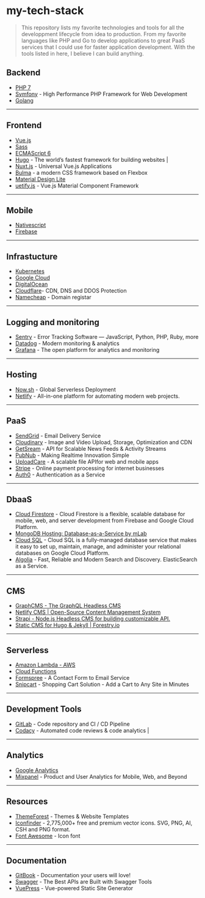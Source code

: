 # my-tech-stack

> This repository lists my favorite technologies and tools for all the developpment lifecycle from idea to production. From my favorite languages like PHP and Go to develop applications to great PaaS services that I could use for faster application development. With the tools listed in here, I believe I can build anything.

## Backend

* [PHP 7](http://php.net/)
* [Symfony](https://symfony.com/) -  High Performance PHP Framework for Web Development
* [Golang](https://golang.org/)

---

## Frontend

* [Vue.js](https://vuejs.org/)
* [Sass](https://sass-lang.com/)
* [ECMAScript 6](http://es6-features.org/#Constants)
* [Hugo](https://gohugo.io/) - The world’s fastest framework for building websites | 
* [Nuxt.js](https://nuxtjs.org/) - Universal Vue.js Applications
* [Bulma](https://bulma.io/) -  a modern CSS framework based on Flexbox
* [Material Design Lite](https://getmdl.io/)
* [uetify.js](https://vuetifyjs.com/en/) - Vue.js Material Component Framework

---

## Mobile

* [Nativescript](https://www.nativescript.org/)
* [Firebase](https://firebase.google.com/)

---

## Infrastucture

* [Kubernetes](https://kubernetes.io/)
* [Google Cloud](https://cloud.google.com/gcp)
* [DigitalOcean](https://www.digitalocean.com/)
* [Cloudflare](https://www.cloudflare.com/)- CDN, DNS and DDOS Protection
* [Namecheap](https://www.namecheap.com/) - Domain registar

---

## Logging and monitoring

* [Sentry](https://sentry.io/welcome/) - Error Tracking Software — JavaScript, Python, PHP, Ruby, more
* [Datadog](https://www.datadoghq.com/) - Modern monitoring & analytics
* [Grafana](https://grafana.com/) -  The open platform for analytics and monitoring

---

## Hosting

* [Now.sh](https://zeit.co/now) - Global Serverless Deployment
* [Netlify](https://www.netlify.com/) -  All-in-one platform for automating modern web projects.

---

## PaaS

* [SendGrid](https://sendgrid.com/) - Email Delivery Service
* [Cloudinary](https://cloudinary.com/) - Image and Video Upload, Storage, Optimization and CDN
* [GetSream](https://getstream.io/) - API for Scalable News Feeds & Activity Streams
* [PubNub](https://www.pubnub.com/) - Making Realtime Innovation Simple
* [UploadCare](https://uploadcare.com/) - A scalable file APIfor web and mobile apps
* [Stripe](https://stripe.com/) - Online payment processing for internet businesses
* [Auth0](https://auth0.com/) - Authentication as a Service

---

## DbaaS

* [Cloud Firestore](https://firebase.google.com/docs/firestore/) - Cloud Firestore is a flexible, scalable database for mobile, web, and server development from Firebase and Google Cloud Platform.
* [MongoDB Hosting: Database-as-a-Service by mLab](https://mlab.com/)
* [Cloud SQL](https://cloud.google.com/sql/docs/) - Cloud SQL is a fully-managed database service that makes it easy to set up, maintain, manage, and administer your relational databases on Google Cloud Platform.
* [Algolia](https://www.algolia.com/) - Fast, Reliable and Modern Search and Discovery. ElasticSearch as a Service.

---

## CMS

* [GraphCMS - The GraphQL Headless CMS](https://graphcms.com/)
* [Netlify CMS | Open-Source Content Management System](https://www.netlifycms.org/)
* [Strapi - Node.js Headless CMS for building customizable API.](https://strapi.io/)
* [Static CMS for Hugo & Jekyll | Forestry.io](https://forestry.io/#/)

---

## Serverless

* [Amazon Lambda - AWS](https://aws.amazon.com/pt/lambda/)
* [Cloud Functions](https://cloud.google.com/functions/)
* [Formspree](https://formspree.io/) - A Contact Form to Email Service
* [Snipcart](https://snipcart.com/) - Shopping Cart Solution - Add a Cart to Any Site in Minutes

---

## Development Tools

* [GitLab](https://about.gitlab.com/) - Code repository and CI / CD Pipeline
* [Codacy](https://www.codacy.com/) - Automated code reviews & code analytics | 

---

## Analytics

* [Google Analytics](https://analytics.google.com/analytics/web/#/)
* [Mixpanel](https://mixpanel.com/) - Product and User Analytics for Mobile, Web, and Beyond

---

## Resources

* [ThemeForest](https://themeforest.net/) - Themes & Website Templates
* [Iconfinder](https://www.iconfinder.com/) - 2,775,000+ free and premium vector icons. SVG, PNG, AI, CSH and PNG format.
* [Font Awesome](https://fontawesome.com/) - Icon font

---

## Documentation

* [GitBook](https://www.gitbook.com/) - Documentation your users will love!
* [Swagger](https://swagger.io/) - The Best APIs are Built with Swagger Tools
* [VuePress](https://vuepress.vuejs.org/) - Vue-powered Static Site Generator
